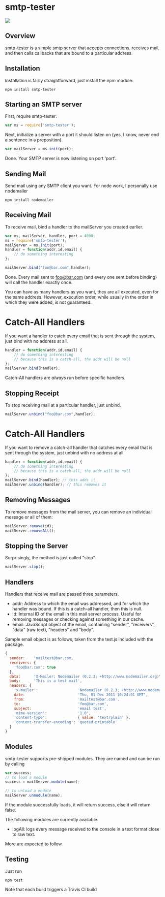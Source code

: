 smtp-tester 
===========

![](https://travis-ci.org/deitch/smtp-tester.svg?branch=master)

Overview
--------
smtp-tester is a simple smtp server that accepts connections, receives mail, and then calls callbacks that are bound to a particular address.

Installation
------------
Installation is fairly straightforward, just install the npm module:

    npm install smtp-tester

Starting an SMTP server
-----------------------
First, require smtp-tester:

````JavaScript
var ms = require('smtp-tester');
````

Next, initialize a server with a port it should listen on (yes, I know, never end a sentence in a preposition).

````JavaScript
var mailServer = ms.init(port);
````

Done. Your SMTP server is now listening on port 'port'.

Sending Mail
------------
Send mail using any SMTP client you want. For node work, I personally use nodemailer 

    npm install nodemailer

Receiving Mail
--------------
To receive mail, bind a handler to the mailServer you created earlier.

````JavaScript
var ms, mailServer, handler, port = 4000;
ms = require('smtp-tester');
mailServer = ms.init(port);
handler = function(addr,id,email) {
	// do something interesting
};

mailServer.bind("foo@bar.com",handler);
````

Done. Every mail sent to foo@bar.com (and every one sent before binding) will call the handler exactly once.

You can have as many handlers as you want, they are all executed, even for the same address. However, execution order, while usually in the order in which they were added, is not guaranteed.

# Catch-All Handlers
If you want a handler to catch every email that is sent through the system, just bind with no address at all.

````JavaScript
handler = function(addr,id,email) {
	// do something interesting
	// because this is a catch-all, the addr will be null
};
mailServer.bind(handler);
````

Catch-All handlers are *always* run before specific handlers.


Stopping Receipt
----------------
To stop receiving mail at a particular handler, just unbind.

````JavaScript
mailServer.unbind("foo@bar.com",handler);
````

# Catch-All Handlers
If you want to remove a catch-all handler that catches every email that is sent through the system, just unbind with no address at all.

````JavaScript
handler = function(addr,id,email) {
	// do something interesting
	// because this is a catch-all, the addr will be null
};
mailServer.bind(handler); // this adds it
mailServer.unbind(handler); // this removes it
````

Removing Messages
-----------------
To remove messages from the mail server, you can remove an individual message or all of them:

````JavaScript
mailServer.remove(id);
mailServer.removeAll();
````

Stopping the Server
-------------------
Surprisingly, the method is just called "stop".

````JavaScript
mailServer.stop();
````

Handlers
--------
Handlers that receive mail are passed three parameters.

* addr: Address to which the email was addressed, and for which the handler was bound. If this is a catch-all handler, then this is null.
* id: Internal ID of the email in this mail server process. Useful for removing messages or checking against something in our cache.
* email: JavaScript object of the email, containing "sender", "receivers", "data" (raw text), "headers" and "body".

Sample email object is as follows, taken from the test.js included with the package.

````JavaScript
{
  sender:    'mailtest@bar.com,
  receivers: {
    'foo@bar.com': true
  },
  data:      'X-Mailer: Nodemailer (0.2.3; +http://www.nodemailer.org)\r\nDate: Thu, 01 Dec 2011 10:24:01 GMT\r\nFrom: mailtest@bar.com\r\nTo: foo@bar.com\r\nSubject: email test\r\nMIME-Version: 1.0\r\nContent-Type: text/plain; charset=UTF-8\r\nContent-Transfer-Encoding: quoted-printable\r\n\r\nThis is a test mail',
  body:      'This is a test mail',
  headers: {
    'x-mailer':                  'Nodemailer (0.2.3; +http://www.nodemailer.org)',
    date:                        'Thu, 01 Dec 2011 10:24:01 GMT',
    from:                        'mailtest@bar.com',
    to:                          'foo@bar.com',
    subject:                     'email test',
    'mime-version':              '1.0',
    'content-type':              { value: 'text/plain' },
    'content-transfer-encoding': 'quoted-printable'
  }
}
````

Modules
-------
smtp-tester supports pre-shipped modules. They are named and can be run by calling

````JavaScript
var success;
// to load a module
success = mailServer.module(name);

// to unload a module
mailServer.unmodule(name);
````

If the module successfully loads, it will return success, else it will return false.

The following modules are currently available.

* logAll: logs every message received to the console in a text format close to raw text.

More are expected to follow.


Testing
-------
Just run

    npm test

Note that each build triggers a Travis CI build


